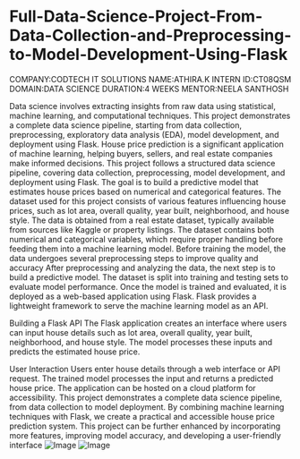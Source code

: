 # Full-Data-Science-Project-From-Data-Collection-and-Preprocessing-to-Model-Development-Using-Flask
COMPANY:CODTECH IT SOLUTIONS
NAME:ATHIRA.K
INTERN ID:CT08QSM
DOMAIN:DATA SCIENCE
DURATION:4 WEEKS
MENTOR:NEELA SANTHOSH


Data science involves extracting insights from raw data using statistical, machine learning, and computational techniques. This project demonstrates a complete data science pipeline, starting from data collection, preprocessing, exploratory data analysis (EDA), model development, and deployment using Flask.
House price prediction is a significant application of machine learning, helping buyers, sellers, and real estate companies make informed decisions. This project follows a structured data science pipeline, covering data collection, preprocessing, model development, and deployment using Flask. The goal is to build a predictive model that estimates house prices based on numerical and categorical features.
The dataset used for this project consists of various features influencing house prices, such as lot area, overall quality, year built, neighborhood, and house style. The data is obtained from a real estate dataset, typically available from sources like Kaggle or property listings. The dataset contains both numerical and categorical variables, which require proper handling before feeding them into a machine learning model.
Before training the model, the data undergoes several preprocessing steps to improve quality and accuracy
After preprocessing and analyzing the data, the next step is to build a predictive model. The dataset is split into training and testing sets to evaluate model performance.
Once the model is trained and evaluated, it is deployed as a web-based application using Flask. Flask provides a lightweight framework to serve the machine learning model as an API.

Building a Flask API
The Flask application creates an interface where users can input house details such as lot area, overall quality, year built, neighborhood, and house style. The model processes these inputs and predicts the estimated house price.

User Interaction
Users enter house details through a web interface or API request.
The trained model processes the input and returns a predicted house price.
The application can be hosted on a cloud platform for accessibility.
This project demonstrates a complete data science pipeline, from data collection to model deployment. By combining machine learning techniques with Flask, we create a practical and accessible house price prediction system. This project can be further enhanced by incorporating more features, improving model accuracy, and developing a user-friendly interface
![Image](https://github.com/user-attachments/assets/83318d75-2262-40a9-8a19-3c27b8a11356)
![Image](https://github.com/user-attachments/assets/288b075a-6a0d-4f5e-bcd1-fa7d62a7c076)
